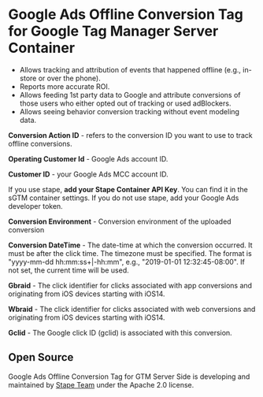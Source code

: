 # Google Ads Offline Conversion Tag for Google Tag Manager Server Container


- Allows tracking and attribution of events that happened offline (e.g., in-store or over the phone).
- Reports more accurate ROI.
- Allows feeding 1st party data to Google and attribute conversions of those users who either opted out of tracking or used adBlockers.
- Allows seeing behavior conversion tracking without event modeling data.

**Conversion Action ID** - refers to the conversion ID you want to use to track offline conversions.

**Operating Customer Id** - Google Ads account ID.

**Customer ID** - your Google Ads MCC account ID.

If you use stape, **add your Stape Container API Key**. You can find it in the sGTM container settings. If you do not use stape, add your Google Ads developer token.

**Conversion Environment** - Conversion environment of the uploaded conversion

**Conversion DateTime** - The date-time at which the conversion occurred. It must be after the click time. The timezone must be specified. The format is "yyyy-mm-dd hh:mm:ss+|-hh:mm", e.g., "2019-01-01 12:32:45-08:00". If not set, the current time will be used.

**Gbraid** - The click identifier for clicks associated with app conversions and originating from iOS devices starting with iOS14.

**Wbraid** - The click identifier for clicks associated with web conversions and originating from iOS devices starting with iOS14.

**Gclid** - The Google click ID (gclid) is associated with this conversion.


## Open Source

Google Ads Offline Conversion Tag for GTM Server Side is developing and maintained by [Stape Team](https://stape.io/) under the Apache 2.0 license.

